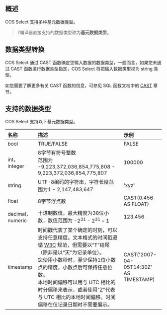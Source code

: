 ## 概述

COS Select 支持多种基元数据类型。

> ?编译器直接支持的数据类型称为**基元数据类型**。

## 数据类型转换

COS Select 通过 CAST 函数确定您输入数据的数据类型，一般而言，如果您未通过 CAST 函数进行数据类型指定，COS Select 将把输入数据类型视为 string 类型。

如您需要了解更多有关 CAST 函数的信息，可参见 SQL 函数文档中的 [CAST](https://cloud.tencent.com/document/product/436/37637#cast) 章节。

## 支持的数据类型

COS Select 支持以下基元数据类型。

| 名称             | 描述                                                         | 示例                                     |
| :--------------- | :----------------------------------------------------------- | :--------------------------------------- |
| bool             | TRUE/FALSE                                                   | FALSE                                 |
| int，integer     | 8字节有符号整数<br>范围为 -9,223,372,036,854,775,808 - 9,223,372,036,854,775,807 | 100000                                 |
| string           | UTF-8编码的字符串，字符长度范围为1 - 2,147,483,647           | 'xyz'                                  |
| float            | 8字节浮点数                                                  | CAST(0.456 AS FLOAT)                   |
| decimal，numeric | 十进制数值，最大精度为38位小数，数值范围为 $-2^{31}$ - $2^{31}-1$ | 123.456                                |
| timestamp        | 时间戳代表了某个确定的时刻，可以支持任意精度。文本格式的时间戳遵循 [W3C](https://www.w3.org/TR/NOTE-datetime) 规范，但需要以“T”结尾（除非是以“天”为记录单位）。<br>您使用小数秒时，至少保持1位小数点的精度，小数点后可保持任意位数。<br>本地时间偏移可以用与 UTC 相比的时分偏移来表示，或者使用"Z"代表与 UTC 相比的本地时间偏移。时间偏移在仅记录日期时不需要展示。 | CAST('2007-04-05T14:30Z' AS TIMESTAMP) |

